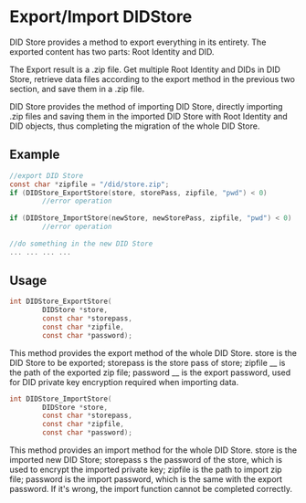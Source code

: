 # Export/Import DIDStore

DID Store provides a method to export everything in its entirety. The exported content has two parts: Root Identity and DID.

The Export result is a .zip file. Get multiple Root Identity and DIDs in DID Store, retrieve data files according to the export method in the previous two section, and save them in a .zip file.

DID Store provides the method of importing DID Store, directly importing .zip files and saving them in the imported DID Store with Root Identity and DID objects, thus completing the migration of the whole DID Store.

## Example

```c
//export DID Store
const char *zipfile = "/did/store.zip";
if (DIDStore_ExportStore(store, storePass, zipfile, "pwd") < 0)
		//error operation
  
if (DIDStore_ImportStore(newStore, newStorePass, zipfile, "pwd") < 0)
		//error operation
  
//do something in the new DID Store
... ... ... ...
```

## Usage

```c
int DIDStore_ExportStore(
        DIDStore *store,
        const char *storepass,
        const char *zipfile,
        const char *password);
```

This method provides the export method of the whole DID Store. store is the DID Store to be exported; storepass is the store pass of store; zipfile __ is the path of the exported zip file; password __ is the export password, used for DID private key encryption required when importing data.

```c
int DIDStore_ImportStore(
        DIDStore *store,
        const char *storepass,
        const char *zipfile,
        const char *password);
```

This method provides an import method for the whole DID Store. store is the imported new DID Store; storepass s the password of the store, which is used to encrypt the imported private key;  zipfile is the path to import zip file; password is the import password, which is the same with the export password. If it's wrong, the import function cannot be completed correctly.
